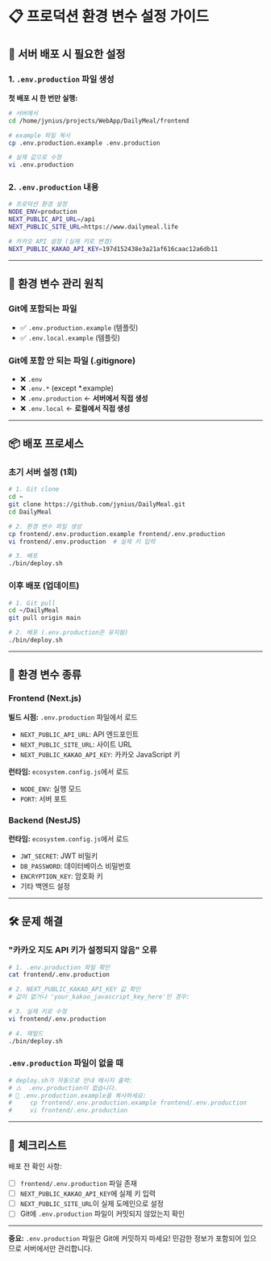 # 📋 프로덕션 환경 변수 설정 가이드

## 🚀 서버 배포 시 필요한 설정

### 1. `.env.production` 파일 생성

**첫 배포 시 한 번만 실행:**

```bash
# 서버에서
cd /home/jynius/projects/WebApp/DailyMeal/frontend

# example 파일 복사
cp .env.production.example .env.production

# 실제 값으로 수정
vi .env.production
```

### 2. `.env.production` 내용

```bash
# 프로덕션 환경 설정
NODE_ENV=production
NEXT_PUBLIC_API_URL=/api
NEXT_PUBLIC_SITE_URL=https://www.dailymeal.life

# 카카오 API 설정 (실제 키로 변경)
NEXT_PUBLIC_KAKAO_API_KEY=197d152438e3a21af616caac12a6db11
```

---

## 🔐 환경 변수 관리 원칙

### Git에 포함되는 파일
- ✅ `.env.production.example` (템플릿)
- ✅ `.env.local.example` (템플릿)

### Git에 포함 안 되는 파일 (.gitignore)
- ❌ `.env`
- ❌ `.env.*` (except *.example)
- ❌ `.env.production` ← **서버에서 직접 생성**
- ❌ `.env.local` ← **로컬에서 직접 생성**

---

## 📦 배포 프로세스

### 초기 서버 설정 (1회)
```bash
# 1. Git clone
cd ~
git clone https://github.com/jynius/DailyMeal.git
cd DailyMeal

# 2. 환경 변수 파일 생성
cp frontend/.env.production.example frontend/.env.production
vi frontend/.env.production  # 실제 키 입력

# 3. 배포
./bin/deploy.sh
```

### 이후 배포 (업데이트)
```bash
# 1. Git pull
cd ~/DailyMeal
git pull origin main

# 2. 배포 (.env.production은 유지됨)
./bin/deploy.sh
```

---

## 🔧 환경 변수 종류

### Frontend (Next.js)
**빌드 시점:** `.env.production` 파일에서 로드
- `NEXT_PUBLIC_API_URL`: API 엔드포인트
- `NEXT_PUBLIC_SITE_URL`: 사이트 URL
- `NEXT_PUBLIC_KAKAO_API_KEY`: 카카오 JavaScript 키

**런타임:** `ecosystem.config.js`에서 로드
- `NODE_ENV`: 실행 모드
- `PORT`: 서버 포트

### Backend (NestJS)
**런타임:** `ecosystem.config.js`에서 로드
- `JWT_SECRET`: JWT 비밀키
- `DB_PASSWORD`: 데이터베이스 비밀번호
- `ENCRYPTION_KEY`: 암호화 키
- 기타 백엔드 설정

---

## 🛠️ 문제 해결

### "카카오 지도 API 키가 설정되지 않음" 오류
```bash
# 1. .env.production 파일 확인
cat frontend/.env.production

# 2. NEXT_PUBLIC_KAKAO_API_KEY 값 확인
# 값이 없거나 'your_kakao_javascript_key_here'인 경우:

# 3. 실제 키로 수정
vi frontend/.env.production

# 4. 재빌드
./bin/deploy.sh
```

### `.env.production` 파일이 없을 때
```bash
# deploy.sh가 자동으로 안내 메시지 출력:
# ⚠️  .env.production이 없습니다.
# 📝 .env.production.example을 복사하세요:
#     cp frontend/.env.production.example frontend/.env.production
#     vi frontend/.env.production
```

---

## 📝 체크리스트

배포 전 확인 사항:

- [ ] `frontend/.env.production` 파일 존재
- [ ] `NEXT_PUBLIC_KAKAO_API_KEY`에 실제 키 입력
- [ ] `NEXT_PUBLIC_SITE_URL`이 실제 도메인으로 설정
- [ ] Git에 `.env.production` 파일이 커밋되지 않았는지 확인

---

**중요:** `.env.production` 파일은 Git에 커밋하지 마세요! 
민감한 정보가 포함되어 있으므로 서버에서만 관리합니다.
